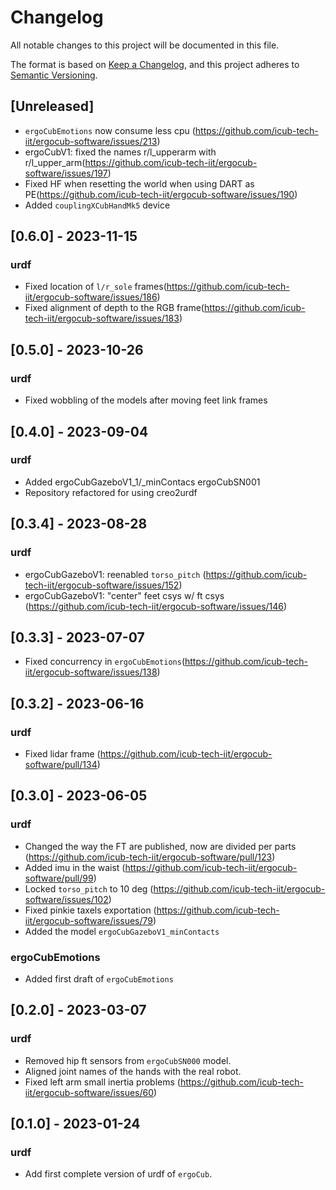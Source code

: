 # Changelog

All notable changes to this project will be documented in this file.

The format is based on [Keep a Changelog](https://keepachangelog.com/en/1.0.0/),
and this project adheres to [Semantic Versioning](https://semver.org/spec/v2.0.0.html).

## [Unreleased]
- `ergoCubEmotions` now consume less cpu (https://github.com/icub-tech-iit/ergocub-software/issues/213)
- ergoCubV1: fixed the names r/l_upperarm with r/l_upper_arm(https://github.com/icub-tech-iit/ergocub-software/issues/197)
- Fixed HF when resetting the world when using DART as PE(https://github.com/icub-tech-iit/ergocub-software/issues/190)
- Added `couplingXCubHandMk5` device

## [0.6.0] - 2023-11-15

### urdf
- Fixed location of `l/r_sole` frames(https://github.com/icub-tech-iit/ergocub-software/issues/186)
- Fixed alignment of depth to the RGB frame(https://github.com/icub-tech-iit/ergocub-software/issues/183)

## [0.5.0] - 2023-10-26

### urdf
- Fixed wobbling of the models after moving feet link frames

## [0.4.0] - 2023-09-04

### urdf
- Added ergoCubGazeboV1_1/_minContacs ergoCubSN001
- Repository refactored for using creo2urdf

## [0.3.4] - 2023-08-28

### urdf
- ergoCubGazeboV1: reenabled `torso_pitch` (https://github.com/icub-tech-iit/ergocub-software/issues/152)
- ergoCubGazeboV1: "center" feet csys w/ ft csys (https://github.com/icub-tech-iit/ergocub-software/issues/146)

## [0.3.3] - 2023-07-07

- Fixed concurrency in `ergoCubEmotions`(https://github.com/icub-tech-iit/ergocub-software/issues/138)

## [0.3.2] - 2023-06-16

### urdf
- Fixed lidar frame (https://github.com/icub-tech-iit/ergocub-software/pull/134)

## [0.3.0] - 2023-06-05

### urdf

- Changed the way the FT are published, now are divided per parts (https://github.com/icub-tech-iit/ergocub-software/pull/123)
- Added imu in the waist (https://github.com/icub-tech-iit/ergocub-software/pull/99)
- Locked `torso_pitch` to 10 deg (https://github.com/icub-tech-iit/ergocub-software/issues/102)
- Fixed pinkie taxels exportation (https://github.com/icub-tech-iit/ergocub-software/issues/79)
- Added the model `ergoCubGazeboV1_minContacts`

### ergoCubEmotions
- Added first draft of `ergoCubEmotions`

## [0.2.0] - 2023-03-07

### urdf
- Removed hip ft sensors from `ergoCubSN000` model.
- Aligned joint names of the hands with the real robot.
- Fixed left arm small inertia problems (https://github.com/icub-tech-iit/ergocub-software/issues/60)

## [0.1.0] - 2023-01-24

### urdf
- Add first complete version of urdf of `ergoCub`.
